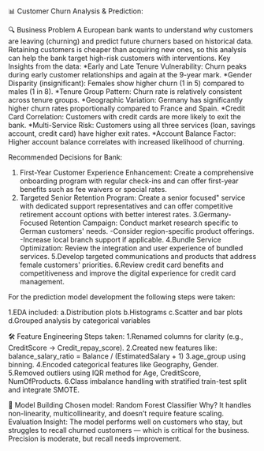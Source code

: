 📊 Customer Churn Analysis & Prediction:

🔍 Business Problem
A European bank wants to understand why customers are leaving (churning) and predict future churners based on historical data. Retaining customers is cheaper than acquiring new ones, so this analysis can help the bank target high-risk customers with interventions.
Key Insights from the data:
*Early and Late Tenure Vulnerability: Churn peaks during early customer relationships and again at the 9-year mark.
*Gender Disparity (insignificant): Females show higher churn (1 in 5) compared to males (1 in 8).
*Tenure Group Pattern: Churn rate is relatively consistent across tenure groups.
*Geographic Variation: Germany has significantly higher churn rates proportionally compared to France and Spain.
*Credit Card Correlation: Customers with credit cards are more likely to exit the bank.
*Multi-Service Risk: Customers using all three services (loan, savings account, credit card) have higher exit rates.
*Account Balance Factor: Higher account balance correlates with increased likelihood of churning.

Recommended Decisions for Bank:
1. First-Year Customer Experience Enhancement: Create a comprehensive onboarding program with regular check-ins and can offer first-year benefits such as fee waivers or special rates.
2. Targeted Senior Retention Program: Create a senior focused" service with dedicated support representatives and can offer competitive retirement account options with better interest rates.
3.Germany-Focused Retention Campaign: Conduct market research specific to German customers' needs.
-Consider region-specific product offerings.
-Increase local branch support if applicable.
4.Bundle Service Optimization: Review the integration and user experience of bundled services.
5.Develop targeted communications and products that address female customers' priorities.
6.Review credit card benefits and competitiveness and improve the digital experience for credit card management.

For the prediction model development the following steps were taken:

1.EDA included:
a.Distribution plots
b.Histograms
c.Scatter and bar plots
d.Grouped analysis by categorical variables

🛠️ Feature Engineering
Steps taken:
1.Renamed columns for clarity (e.g., CreditScore → Credit_repay_score).
2.Created new features like:
balance_salary_ratio = Balance / (EstimatedSalary + 1)
3.age_group using binning.
4.Encoded categorical features like Geography, Gender.
5.Removed outliers using IQR method for Age, CreditScore, NumOfProducts.
6.Class imbalance handling with stratified train-test split and integrate SMOTE.

🤖 Model Building
Chosen model: Random Forest Classifier
Why? It handles non-linearity, multicollinearity, and doesn’t require feature scaling.
Evaluation Insight: The model performs well on customers who stay, but struggles to recall churned customers — which is critical for the business. Precision is moderate, but recall needs improvement.
